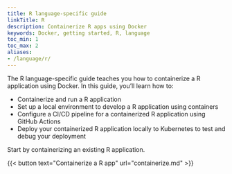 ```yaml
---
title: R language-specific guide
linkTitle: R
description: Containerize R apps using Docker
keywords: Docker, getting started, R, language
toc_min: 1
toc_max: 2
aliases:
- /language/r/
---
```

The R language-specific guide teaches you how to containerize a R application using Docker. In this guide, you’ll learn how to:

* Containerize and run a R application
* Set up a local environment to develop a R application using containers
* Configure a CI/CD pipeline for a containerized R application using GitHub Actions
* Deploy your containerized R application locally to Kubernetes to test and debug your deployment

Start by containerizing an existing R application.

{{< button text="Containerize a R app" url="containerize.md" >}}
